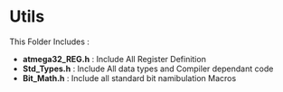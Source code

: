 # Utils 
This Folder Includes :

* **atmega32_REG.h**    : Include All Register Definition
* **Std_Types.h**       : Include All data types and Compiler dependant code
* **Bit_Math.h**        : Include all standard bit namibulation Macros